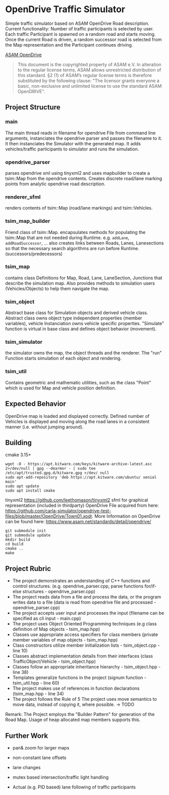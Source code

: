 # OpenDrive Traffic Simulator
Simple traffic simulator based on ASAM OpenDrive Road description.
Current functionality:
Number of traffic participants is selected by user. Each traffic Participant is spawned on a random road and starts moving. Once the current Road is driven, a random successor road is selected from the Map representation and the Participant continues driving.

[ASAM OpenDrive](https://releases.asam.net/OpenDRIVE/1.6.0/ASAM_OpenDRIVE_BS_V1-6-0.html)

> This document is the copyrighted property of ASAM e.V. In alteration to the regular license terms, ASAM allows unrestricted distribution of this standard. §2 (1) of ASAM’s regular license terms is therefore substituted by the following clause: "The licensor grants everyone a basic, non-exclusive and unlimited license to use the standard ASAM OpenDRIVE".

## Project Structure

### main

The main thread reads in filename for opendrive File from command line arguments, instanciates the opendrive parser and passes the filename to it. It then instanciates the Simulator with the generated map. It adds vehicles/traffic participants to simulator and runs the simulation.
### opendrive_parser

parses opendrive xml using tinyxml2 and uses mapbuilder to create a tsim::Map from the opendrive contents. Creates discrete road/lane marking points from analytic opendrive road description.

### renderer_sfml

renders contents of tsim::Map (road/lane markings) and tsim::Vehicles.

### tsim_map_builder

Friend class of tsim::Map. encapsulates methods for populating the tsim::Map that are not needed during Runtime.
e.g. ```addLane```, ```addRoadSuccessor```, ...
also creates links between Roads, Lanes, Lanesections so that the necessary search algorithms are run before Runtime. (successors/predecessors)

### tsim_map

contains class Definitions for Map, Road, Lane, LaneSection, Junctions that describe the simulation map. Also provides methods to simulation users (Vehicles/Objects) to help them navigate the map.

### tsim_object

Abstract base class for Simulation objects and derived vehicle class. Abstract class owns object type independent properties (member variables), vehicle Instanciation owns vehicle specific properties. "Simulate" function is virtual in base class and defines object behavior (movement).

### tsim_simulator

the simulator owns the map, the object threads and the renderer. The "run" Function starts simulation of each object and rendering.
### tsim_util

Contains geometric and mathematic utilities, such as the class "Point" which is used for Map and vehicle position definition.

## Expected Behavior

OpenDrive map is loaded and displayed correctly. Defined number of Vehicles is displayed and moving along the road lanes in a consistent manner (i.e. without jumping around).
## Building

cmake 3.15+

    wget -O - https://apt.kitware.com/keys/kitware-archive-latest.asc 2>/dev/null | gpg --dearmor - | sudo tee /etc/apt/trusted.gpg.d/kitware.gpg >/dev/ null
    sudo apt-add-repository 'deb https://apt.kitware.com/ubuntu/ xenial main'
    sudo apt update
    sudo apt install cmake

tinyxml2 https://github.com/leethomason/tinyxml2
sfml for graphical representation (included in thirdparty)
OpenDrive File acquired from here: https://github.com/carla-simulator/opendrive-test-files/blob/master/OpenDrive/Town01.xodr. More Information on OpenDrive can be found here: https://www.asam.net/standards/detail/opendrive/

    git submodule init
    git submodule update
    mkdir build
    cd build
    cmake ..
    make

## Project Rubric

* The project demonstrates an understanding of C++ functions and control structures. (e.g. opendrive_parser.cpp, parse functions for/if-else structures - opendrive_parser.cpp)
* The project reads data from a file and process the data, or the program writes data to a file (data is read from opendrive file and processed - opendrive_parser.cpp)
* The project accepts user input and processes the input (filename can be specified as cli input - main.cpp)
* The project uses Object Oriented Programming techniques (e.g class definition of Map objects - tsim_map.hpp)
* Classes use appropriate access specifiers for class members (private member variables of map objects - tsim_map.hpp)
* Class constructors utilize member initialization lists - tsim_object.cpp -line 10)
* Classes abstract implementation details from their interfaces (class TrafficObject/Vehicle  - tsim_object.hpp)
* Classes follow an appropriate inheritance hierarchy  - tsim_object.hpp -line 38)
* Templates generalize functions in the project (signum function - tsim_util.hpp - line 60)
* The project makes use of references in function declarations (tsim_map.hpp - line 34)
* The project follows the Rule of 5
The project uses move semantics to move data, instead of copying it, where possible. -> TODO

Remark: The Project employs the "Builder Pattern" for generation of the Road Map. Usage of heap allocated map members supports this. 

## Further Work

* pan& zoom for larger maps

* non-constant lane offsets

* lane changes

* mutex based intersection/traffic light handling

* Actual (e.g. PID based) lane following of traffic participants